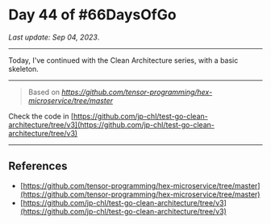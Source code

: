 # Day 44 of #66DaysOfGo

_Last update:  Sep 04, 2023_.

---

Today, I've continued with the Clean Architecture series, with a basic skeleton.

---

> Based on _https://github.com/tensor-programming/hex-microservice/tree/master_

Check the code in [https://github.com/jp-chl/test-go-clean-architecture/tree/v3](https://github.com/jp-chl/test-go-clean-architecture/tree/v3)

---

## References

- [https://github.com/tensor-programming/hex-microservice/tree/master](https://github.com/tensor-programming/hex-microservice/tree/master)
- [https://github.com/jp-chl/test-go-clean-architecture/tree/v3](https://github.com/jp-chl/test-go-clean-architecture/tree/v3)
